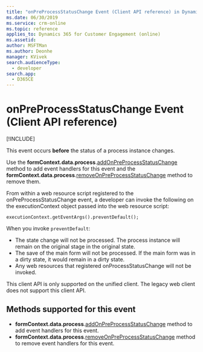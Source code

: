 ```yaml
---
title: "onPreProcessStatusChange Event (Client API reference) in Dynamics 365 for Customer Engagement| MicrosoftDocs"
ms.date: 06/30/2019
ms.service: crm-online
ms.topic: reference
applies_to: Dynamics 365 for Customer Engagement (online)
ms.assetid: 
author: MSFTMan
ms.author: Deonhe
manager: KVivek
search.audienceType: 
  - developer
search.app: 
  - D365CE
---
```

# onPreProcessStatusChange Event (Client API reference)

[!INCLUDE[](../../../../../includes/cc_applies_to_update_9_0_0.md)]

This event occurs **before** the status of a process instance changes. 

Use the **formContext.data.process**.[addOnPreProcessStatusChange](../formContext-data-process/eventhandlers/addOnPreProcessStatusChange.md) method to add event handlers for this event and the **formContext.data.process**.[removeOnPreProcessStatusChange](../formContext-data-process/eventhandlers/removeOnPreProcessStatusChange.md) method to remove them. 

From within a web resource script registered to the onPreProcessStatusChange event, a developer can invoke the following on the executionContext object passed into the web resource script: 

`executionContext.getEventArgs().preventDefault();` 

When you invoke `preventDefault`:

- The state change will not be processed. The process instance will remain on the original stage in the original state.
- The save of the main form will not be processed. If the main form was in a dirty state, it would remain in a dirty state.
- Any web resources that registered onProcessStatusChange will not be invoked.

This client API is only supported on the unified client. The legacy web client does not support this client API.

## Methods supported for this event
- **formContext.data.process**.[addOnPreProcessStatusChange](../formcontext-data-process/eventhandlers/addOnPreProcessStatusChange.md) method to add event handlers for this event.
- **formContext.data.process**.[removeOnPreProcessStatusChange](../formcontext-data-process/eventhandlers/removeOnPreProcessStatusChange.md) method to remove event handlers for this event. 
